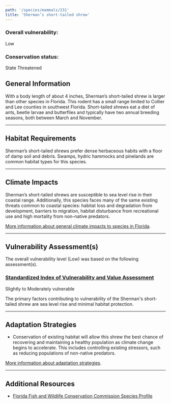 ```yaml
---
path: '/species/mammals/231'
title: 'Sherman’s short-tailed shrew'
---
```


<content-header icon="rodents" title="Sherman’s short-tailed shrew" subtitle="Blarina shermani">
</content-header>

<div id="TopSection">



<div>

### Overall vulnerability:

<div class="vulnerability vulnerability-low">Low</div>



### Conservation status:

State Threatened

</div>
</div>

## General Information

With a body length of about 4 inches, Sherman’s short-tailed shrew is larger than other species in Florida.  This rodent has a small range limited to Collier and Lee counties in southwest Florida.  Short-tailed shrews eat a diet of ants, beetle larvae and butterflies and typically have two annual breeding seasons, both between March and November.

<hr />

## Habitat Requirements

Sherman’s short-tailed shrews prefer dense herbaceous habits with a floor of damp soil and debris.  Swamps, hydric hammocks and pinelands are common habitat types for this species.

<hr />

## Climate Impacts

Sherman’s short-tailed shrews are susceptible to sea level rise in their coastal range.  Additionally, this species faces many of the same existing threats common to coastal species: habitat loss and degradation from development, barriers to migration, habitat disturbance from recreational use and high mortality from non-native predators.

[More information about general climate impacts to species in Florida](/impacts/species).



<hr />

## Vulnerability Assessment(s)

The overall vulnerability level (Low) was based on the following assessment(s).
#### 
<div class="vulnerability-header">
<h3><a href="/impacts/vulnerability/sivva/species">Standardized Index of Vulnerability and Value Assessment</a></h3>
<div class="vulnerability vulnerability-moderate">Slightly to Moderately vulnerable</div>
</div> 

The primary factors contributing to vulnerability of the Sherman's short-tailed shrew are sea level rise and minimal habitat protection.


<hr />

## Adaptation Strategies

- Conservation of existing habitat will allow this shrew the best chance of recovering and maintaining a healthy population as climate change begins to accelerate.  This includes controlling existing stressors, such as reducing populations of non-native predators.

[More information about adaptation strategies](/strategies).

<hr />


## Additional Resources

- [Florida Fish and Wildlife Conservation Commission Species Profile](https://myfwc.com/wildlifehabitats/profiles/mammals/land/shermans-short-tailed-shrew/)
